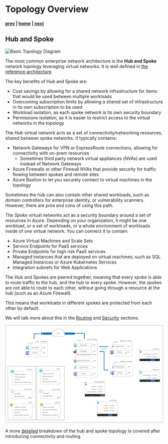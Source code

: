 # Topology Overview

#### [prev](./basics.md) | [home](./readme.md)  | [next](./connectivity.md)

## Hub and Spoke

![Basic Topology Diagram](https://docs.microsoft.com/azure/architecture/reference-architectures/hybrid-networking/images/hub-spoke.png)

The most common enterprise network architecture is the **Hub and Spoke** network topology leveraging virtual networks.  It is well defined in [the reference architecture](https://docs.microsoft.com/azure/architecture/reference-architectures/hybrid-networking/hub-spoke?msclkid=02170518bcee11eca7a5301ea8a57ecd&tabs=cli).

The key benefits of Hub and Spoke are:

- Cost savings by allowing for a shared network infrastructure for items that would be used between multiple workloads
- Overcoming subscription limits by allowing a shared set of infrastructure in its own subscription to be used
- Workload isolation, as each spoke network is its own security boundary
- Permissions isolation, as it is easier to restrict access to the virtual networks in the topology

The *Hub* virtual network acts as a set of connectivity/networking resources, shared between spoke networks.  It typically contains:

- Network Gateways for VPN or ExpressRoute connections, allowing for connectivity with on-prem resources
  - Sometimes third party network virtual appliances (*NVAs*) are used instead of Network Gateways
- Azure Firewalls or other Firewall NVAs that provide security for traffic flowing between spokes and remote sites
- Azure Bastion to let you securely connect to virtual machines in the topology

Sometimes the hub can also contain other shared workloads, such as domain controllers for enterprise identity, or vulnerability scanners.  However, there are pros and cons of using this path.

The *Spoke* virtual networks act as a security boundary around a set of resources in Azure.  Depending on your organization, it might be one workload, or a set of workloads, or a whole environment of workloads inside of one virtual network.  You can connect it to contain:

- Azure Virtual Machines and Scale Sets
- Service Endpoints for PaaS services
- Private Endpoints for high risk PaaS services
- Managed instances that are deployed on virtual machines, such as SQL Managed Instances or Azure Kubernetes Services
- Integration subnets for Web Applications

The Hub and Spokes are peered together, meaning that every spoke is able to route traffic to the hub, and the hub to every spoke.  However, the spokes are not able to route to each other, without going through a resource at the hub (such as an Azure Firewall).

This means that workloads in different spokes are protected from each other by default.

We will talk more about this in the [Routing](routing.md) and [Security](security.md) sections.

![Topology Diagram](png/topology.png)

A more [detailed](./topology.md) breakdown of the hub and spoke topology is covered after introducing connectivity and routing.
